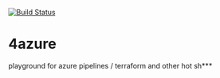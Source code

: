 [![Build Status](https://dev.azure.com/VW-DEVOPS/Volkswagen-ADP/_apis/build/status/franzbull.4azure?branchName=master)](https://dev.azure.com/VW-DEVOPS/Volkswagen-ADP/_build/latest?definitionId=165&branchName=master)

# 4azure
playground for azure pipelines / terraform and other hot sh***
